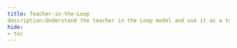 ```yaml
---
title: Teacher-in-the-Loop
description:Understand the teacher in the Loop model and use it as a tool to promote “users in controle” for AI systems in Education
hide:
- toc
---
```

